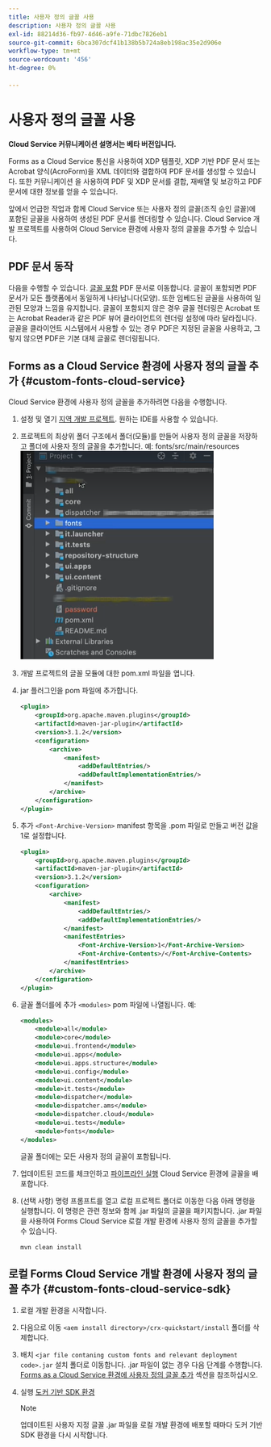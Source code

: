 ```yaml
---
title: 사용자 정의 글꼴 사용
description: 사용자 정의 글꼴 사용
exl-id: 88214d36-fb97-4d46-a9fe-71dbc7826eb1
source-git-commit: 6bca307dcf41b138b5b724a8eb198ac35e2d906e
workflow-type: tm+mt
source-wordcount: '456'
ht-degree: 0%

---
```


# 사용자 정의 글꼴 사용

**Cloud Service 커뮤니케이션 설명서는 베타 버전입니다.**

Forms as a Cloud Service 통신을 사용하여 XDP 템플릿, XDP 기반 PDF 문서 또는 Acrobat 양식(AcroForm)을 XML 데이터와 결합하여 PDF 문서를 생성할 수 있습니다. 또한 커뮤니케이션 을 사용하여 PDF 및 XDP 문서를 결합, 재배열 및 보강하고 PDF 문서에 대한 정보를 얻을 수 있습니다.

앞에서 언급한 작업과 함께 Cloud Service 또는 사용자 정의 글꼴(조직 승인 글꼴)에 포함된 글꼴을 사용하여 생성된 PDF 문서를 렌더링할 수 있습니다. Cloud Service 개발 프로젝트를 사용하여 Cloud Service 환경에 사용자 정의 글꼴을 추가할 수 있습니다.

## PDF 문서 동작

다음을 수행할 수 있습니다. [글꼴 포함](https://adobedocs.github.io/experience-manager-forms-cloud-service-developer-reference/references/output-sync/#tag/PrintedOutputOptions) PDF 문서로 이동합니다. 글꼴이 포함되면 PDF 문서가 모든 플랫폼에서 동일하게 나타납니다(모양). 또한 임베드된 글꼴을 사용하여 일관된 모양과 느낌을 유지합니다. 글꼴이 포함되지 않은 경우 글꼴 렌더링은 Acrobat 또는 Acrobat Reader과 같은 PDF 뷰어 클라이언트의 렌더링 설정에 따라 달라집니다. 글꼴을 클라이언트 시스템에서 사용할 수 있는 경우 PDF은 지정된 글꼴을 사용하고, 그렇지 않으면 PDF은 기본 대체 글꼴로 렌더링됩니다.

## Forms as a Cloud Service 환경에 사용자 정의 글꼴 추가 {#custom-fonts-cloud-service}

Cloud Service 환경에 사용자 정의 글꼴을 추가하려면 다음을 수행합니다.

1. 설정 및 열기 [지역 개발 프로젝트](setup-local-development-environment.md). 원하는 IDE를 사용할 수 있습니다.
1. 프로젝트의 최상위 폴더 구조에서 폴더(모듈)를 만들어 사용자 정의 글꼴을 저장하고 폴더에 사용자 정의 글꼴을 추가합니다. 예: fonts/src/main/resources
   ![글꼴 폴더](assets/fonts.png)

1. 개발 프로젝트의 글꼴 모듈에 대한 pom.xml 파일을 엽니다.
1. jar 플러그인을 pom 파일에 추가합니다.

   ```xml
   <plugin>
       <groupId>org.apache.maven.plugins</groupId>
       <artifactId>maven-jar-plugin</artifactId>
       <version>3.1.2</version>
       <configuration>
           <archive>
               <manifest>
                   <addDefaultEntries/>
                   <addDefaultImplementationEntries/>
               </manifest>
           </archive>
       </configuration>
   </plugin>
   ```

1. 추가 `<Font-Archive-Version>` manifest 항목을 .pom 파일로 만들고 버전 값을 1로 설정합니다.

   ```xml
   <plugin>
       <groupId>org.apache.maven.plugins</groupId>
       <artifactId>maven-jar-plugin</artifactId>
       <version>3.1.2</version>
       <configuration>
           <archive>
               <manifest>
                   <addDefaultEntries/>
                   <addDefaultImplementationEntries/>
               </manifest>
               <manifestEntries>
                   <Font-Archive-Version>1</Font-Archive-Version>
                   <Font-Archive-Contents>/</Font-Archive-Contents>
               </manifestEntries> 
           </archive>
       </configuration>
   </plugin>
   ```

1. 글꼴 폴더를에 추가 `<modules>` pom 파일에 나열됩니다. 예:

   ```xml
   <modules>
       <module>all</module>
       <module>core</module>
       <module>ui.frontend</module>
       <module>ui.apps</module>
       <module>ui.apps.structure</module>
       <module>ui.config</module>
       <module>ui.content</module>
       <module>it.tests</module>
       <module>dispatcher</module>
       <module>dispatcher.ams</module>
       <module>dispatcher.cloud</module>
       <module>ui.tests</module>
       <module>fonts</module>
   </modules>
   ```

   글꼴 폴더에는 모든 사용자 정의 글꼴이 포함됩니다.

1. 업데이트된 코드를 체크인하고 [파이프라인 실행](/help/implementing/cloud-manager/deploy-code.md) Cloud Service 환경에 글꼴을 배포합니다.

1. (선택 사항) 명령 프롬프트를 열고 로컬 프로젝트 폴더로 이동한 다음 아래 명령을 실행합니다. 이 명령은 관련 정보와 함께 .jar 파일의 글꼴을 패키지합니다. .jar 파일을 사용하여 Forms Cloud Service 로컬 개발 환경에 사용자 정의 글꼴을 추가할 수 있습니다.

   ```shell
   mvn clean install
   ```

## 로컬 Forms Cloud Service 개발 환경에 사용자 정의 글꼴 추가 {#custom-fonts-cloud-service-sdk}

1. 로컬 개발 환경을 시작합니다.
1. 다음으로 이동 `<aem install directory>/crx-quickstart/install` 폴더를 삭제합니다.
1. 배치 `<jar file contaning custom fonts and relevant deployment code>.jar` 설치 폴더로 이동합니다. .jar 파일이 없는 경우 다음 단계를 수행합니다. [Forms as a Cloud Service 환경에 사용자 정의 글꼴 추가](#custom-fonts-cloud-service) 섹션을 참조하십시오.
1. 실행 [도커 기반 SDK 환경](setup-local-development-environment.md#docker-microservices)


   >[!NOTE]
   >
   >업데이트된 사용자 지정 글꼴 .jar 파일을 로컬 개발 환경에 배포할 때마다 도커 기반 SDK 환경을 다시 시작합니다.
